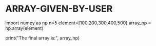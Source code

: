 # ARRAY-GIVEN-BY-USER
import numpy as np
n=5
element=[100,200,300,400,500]
array_np = np.array(element)

print("The final array is:", array_np)
